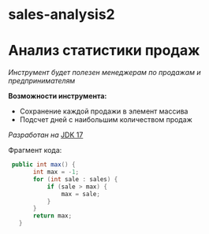 # sales-analysis2

# Анализ статистики продаж
*Инструмент будет полезен менеджерам по продажам и предпринимателям*

**Возможности инструмента:**
* Сохранение каждой продажи в элемент массива
* Подсчет дней с наибольшим количеством продаж


*Разработан на* [JDK 17](https://openjdk.org/projects/jdk/17/)

 Фрагмент кода:
 ```java
  public int max() {
        int max = -1;
        for (int sale : sales) {
            if (sale > max) {
                max = sale;
            }
        }
        return max;
    }
```
